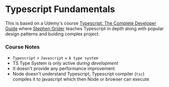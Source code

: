 # Typescript Fundamentals

This is based on a Udemy's course [Typescript: The Complete Developer Guide](https://www.udemy.com/course/typescript-the-complete-developers-guide) where [Stephen Grider](https://twitter.com/ste_grider) teaches Typescript in depth along with popular design patterns and buiding complex project.

### Course Notes

- `Typescript` = `Javascript` + `A type system`
- TS Type System is only active _during development_
- It doesn't provide any performance improvement
- Node doesn't understand Typescript, Typescript compiler (`tsc`) compiles it to javascript which then Node or browser can execute
